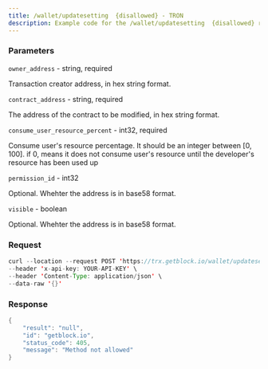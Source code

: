 ```yaml
---
title: /wallet/updatesetting  {disallowed} - TRON
description: Example code for the /wallet/updatesetting  {disallowed} rest method. Сomplete guide on how to use /wallet/updatesetting  {disallowed} rest in GetBlock.io Web3 documentation.
---
```


### Parameters


`owner_address` - string, required

Transaction creator address, in hex string format.

`contract_address` - string, required

The address of the contract to be modified, in hex string format.

`consume_user_resource_percent` - int32, required

Consume user's resource percentage. It should be an integer between \[0,
100\]. if 0, means it does not consume user's resource until the
developer's resource has been used up

`permission_id` - int32

Optional. Whehter the address is in base58 format.

`visible` - boolean

Optional. Whehter the address is in base58 format.

### Request

``` java
curl --location --request POST 'https://trx.getblock.io/wallet/updatesetting' \
--header 'x-api-key: YOUR-API-KEY' \
--header 'Content-Type: application/json' \
--data-raw '{}'
```

###  Response

``` java
{
    "result": "null",
    "id": "getblock.io",
    "status_code": 405,
    "message": "Method not allowed"
}
```

